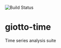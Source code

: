 ![Build Status](https://dev.azure.com/maintainers/Giotto/_apis/build/status/giotto-ai.giotto-time?branchName=master)

# giotto-time
Time series analysis suite

